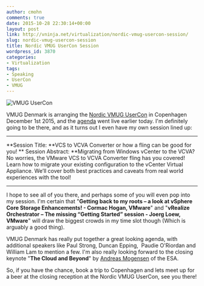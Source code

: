 ```yaml
---
author: cmohn
comments: true
date: 2015-10-28 22:30:14+00:00
layout: post
link: http://vninja.net/virtualization/nordic-vmug-usercon-session/
slug: nordic-vmug-usercon-session
title: Nordic VMUG UserCon Session
wordpress_id: 3870
categories:
- Virtualization
tags:
- Speaking
- UserCon
- VMUG
---
```


![VMUG UserCon](http://vninja.net/wordpress/wp-content/uploads/2015/10/cdqpcqzg.png)

VMUG Denmark is arranging the [Nordic VMUG UserCon](https://www.vmug.com/p/cm/ld/fid=10926) in Copenhagen December 1st 2015, and the [agenda](https://www.vmug.com/p/cm/ld/fid=10931) went live earlier today. I'm definitely going to be there, and as it turns out I even have my own session lined up:



* * *



**Session Title:
**VCS to VCVA Converter or how a fling can be good for you!
**
Session Abstract:
**Migrating from Windows vCenter to the VCVA? No worries, the VMware VCS to VCVA Converter fling has you covered! Learn how to migrate your existing configuration to the vCenter Virtual Appliance. We’ll cover both best practices and caveats from real world experiences with the tool!



* * *



I hope to see all of you there, and perhaps some of you will even pop into my session. I'm certain that "**Getting back to my roots – a look at vSphere Core Storage Enhancements! - Cormac Hogan, VMware**" and "**vRealize Orchestrator – The missing “Getting Started” session - Joerg Loew, VMware**" will draw the biggest crowds in my time slot though (Which is arguably a good thing).

VMUG Denmark has really put together a great looking agenda, with additional speakers like Paul Strong, Duncan Epping,  Paudie O'Riordan and William Lam to mention a few. I'm also really looking forward to the closing keynote "**The Cloud and Beyond**" by [Andreas Mogensen](http://andreasmogensen.esa.int) of the ESA.

So, if you have the chance, book a trip to Copenhagen and lets meet up for a beer at the closing reception at the Nordic VMUG UserCon, see you there!
